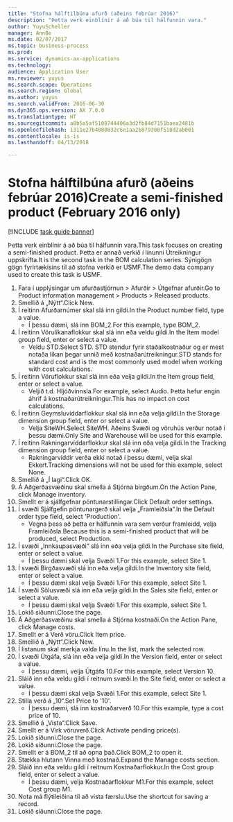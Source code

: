 ```yaml
--- 
title: "Stofna hálftilbúna afurð (aðeins febrúar 2016)"
description: "Þetta verk einblínir á að búa til hálfunnin vara."
author: YuyuScheller
manager: AnnBe
ms.date: 02/07/2017
ms.topic: business-process
ms.prod: 
ms.service: dynamics-ax-applications
ms.technology: 
audience: Application User
ms.reviewer: yuyus
ms.search.scope: Operations
ms.search.region: Global
ms.author: yuyus
ms.search.validFrom: 2016-06-30
ms.dyn365.ops.version: AX 7.0.0
ms.translationtype: HT
ms.sourcegitcommit: a8b5a5af5108744406a3d2fb84d7151baea2481b
ms.openlocfilehash: 1311e27b4080832c6e1aa2b879308f518d2ab001
ms.contentlocale: is-is
ms.lasthandoff: 04/13/2018

---
```

# <a name="create-a-semi-finished-product-february-2016-only"></a><span data-ttu-id="314c0-103">Stofna hálftilbúna afurð (aðeins febrúar 2016)</span><span class="sxs-lookup"><span data-stu-id="314c0-103">Create a semi-finished product (February 2016 only)</span></span>

[!INCLUDE [task guide banner](../../includes/task-guide-banner.md)]

<span data-ttu-id="314c0-104">Þetta verk einblínir á að búa til hálfunnin vara.</span><span class="sxs-lookup"><span data-stu-id="314c0-104">This task focuses on creating a semi-finished product.</span></span> <span data-ttu-id="314c0-105">Þetta er annað verkið í línunni Útreikningur uppskrifta.</span><span class="sxs-lookup"><span data-stu-id="314c0-105">It is the second task in the BOM calculation series.</span></span> <span data-ttu-id="314c0-106">Sýnigögn gögn fyrirtækisins til að stofna verkið er USMF.</span><span class="sxs-lookup"><span data-stu-id="314c0-106">The demo data company used to create this task is USMF.</span></span>

1. <span data-ttu-id="314c0-107">Fara í upplýsingar um afurðastjórnun > Afurðir > Útgefnar afurðir.</span><span class="sxs-lookup"><span data-stu-id="314c0-107">Go to Product information management > Products > Released products.</span></span>
2. <span data-ttu-id="314c0-108">Smellið á „Nýtt“.</span><span class="sxs-lookup"><span data-stu-id="314c0-108">Click New.</span></span>
3. <span data-ttu-id="314c0-109">Í reitinn Afurðarnúmer skal slá inn gildi.</span><span class="sxs-lookup"><span data-stu-id="314c0-109">In the Product number field, type a value.</span></span>
    * <span data-ttu-id="314c0-110">Í þessu dæmi, slá inn BOM_2.</span><span class="sxs-lookup"><span data-stu-id="314c0-110">For this example, type BOM_2.</span></span>  
4. <span data-ttu-id="314c0-111">Í reitinn Vörulíkanaflokkur skal slá inn eða veldu gildi.</span><span class="sxs-lookup"><span data-stu-id="314c0-111">In the Item model group field, enter or select a value.</span></span>
    * <span data-ttu-id="314c0-112">Veldu STD.</span><span class="sxs-lookup"><span data-stu-id="314c0-112">Select STD.</span></span> <span data-ttu-id="314c0-113">STD stendur fyrir staðalkostnaður og er mest notaða líkan þegar unnið með kostnaðarútreikningur.</span><span class="sxs-lookup"><span data-stu-id="314c0-113">STD stands for standard cost and is the most commonly used model when working with cost calculations.</span></span>  
5. <span data-ttu-id="314c0-114">Í reitinn Vöruflokkur skal slá inn eða velja gildi.</span><span class="sxs-lookup"><span data-stu-id="314c0-114">In the Item group field, enter or select a value.</span></span>
    * <span data-ttu-id="314c0-115">Veljið t.d. Hljóðvinnsla.</span><span class="sxs-lookup"><span data-stu-id="314c0-115">For example, select Audio.</span></span> <span data-ttu-id="314c0-116">Þetta hefur engin áhrif á kostnaðarútreikningur.</span><span class="sxs-lookup"><span data-stu-id="314c0-116">This has no impact on cost calculations.</span></span>  
6. <span data-ttu-id="314c0-117">Í reitinn Geymsluvíddarflokkur skal slá inn eða velja gildi.</span><span class="sxs-lookup"><span data-stu-id="314c0-117">In the Storage dimension group field, enter or select a value.</span></span>
    * <span data-ttu-id="314c0-118">Velja SiteWH.</span><span class="sxs-lookup"><span data-stu-id="314c0-118">Select SiteWH.</span></span> <span data-ttu-id="314c0-119">Aðeins Svæði og vöruhús verður notað í þessu dæmi.</span><span class="sxs-lookup"><span data-stu-id="314c0-119">Only Site and Warehouse will be used for this example.</span></span>  
7. <span data-ttu-id="314c0-120">Í reitinn Rakningarvíddarflokkur skal slá inn eða velja gildi.</span><span class="sxs-lookup"><span data-stu-id="314c0-120">In the Tracking dimension group field, enter or select a value.</span></span>
    * <span data-ttu-id="314c0-121">Rakningarvíddir verða ekki notað í þessu dæmi, velja skal Ekkert.</span><span class="sxs-lookup"><span data-stu-id="314c0-121">Tracking dimensions will not be used for this example, select None.</span></span>  
8. <span data-ttu-id="314c0-122">Smellið á „Í lagi“.</span><span class="sxs-lookup"><span data-stu-id="314c0-122">Click OK.</span></span>
9. <span data-ttu-id="314c0-123">Á Aðgerðasvæðinu skal smella á Stjórna birgðum.</span><span class="sxs-lookup"><span data-stu-id="314c0-123">On the Action Pane, click Manage inventory.</span></span>
10. <span data-ttu-id="314c0-124">Smellt er á sjálfgefnar pöntunarstillingar.</span><span class="sxs-lookup"><span data-stu-id="314c0-124">Click Default order settings.</span></span>
11. <span data-ttu-id="314c0-125">Í svæði Sjálfgefin pöntunargerð skal velja „Framleiðsla“.</span><span class="sxs-lookup"><span data-stu-id="314c0-125">In the Default order type field, select 'Production'.</span></span>
    * <span data-ttu-id="314c0-126">Vegna þess að þetta er hálfunnin vara sem verður framleidd, velja Framleiðsla.</span><span class="sxs-lookup"><span data-stu-id="314c0-126">Because this is a semi-finished product that will be produced, select Production.</span></span>  
12. <span data-ttu-id="314c0-127">Í svæði „Innkaupasvæði“ slá inn eða velja gildi.</span><span class="sxs-lookup"><span data-stu-id="314c0-127">In the Purchase site field, enter or select a value.</span></span>
    * <span data-ttu-id="314c0-128">Í þessu dæmi skal velja Svæði 1.</span><span class="sxs-lookup"><span data-stu-id="314c0-128">For this example, select Site 1.</span></span>  
13. <span data-ttu-id="314c0-129">Í svæði Birgðasvæði slá inn eða velja gildi.</span><span class="sxs-lookup"><span data-stu-id="314c0-129">In the Inventory site field, enter or select a value.</span></span>
    * <span data-ttu-id="314c0-130">Í þessu dæmi skal velja Svæði 1.</span><span class="sxs-lookup"><span data-stu-id="314c0-130">For this example, select Site 1.</span></span>  
14. <span data-ttu-id="314c0-131">Í svæði Sölusvæði slá inn eða velja gildi.</span><span class="sxs-lookup"><span data-stu-id="314c0-131">In the Sales site field, enter or select a value.</span></span>
    * <span data-ttu-id="314c0-132">Í þessu dæmi skal velja Svæði 1.</span><span class="sxs-lookup"><span data-stu-id="314c0-132">For this example, select Site 1.</span></span>  
15. <span data-ttu-id="314c0-133">Lokið síðunni.</span><span class="sxs-lookup"><span data-stu-id="314c0-133">Close the page.</span></span>
16. <span data-ttu-id="314c0-134">Á Aðgerðasvæðinu skal smella á Stjórna kostnaði.</span><span class="sxs-lookup"><span data-stu-id="314c0-134">On the Action Pane, click Manage costs.</span></span>
17. <span data-ttu-id="314c0-135">Smellt er á Verð vöru.</span><span class="sxs-lookup"><span data-stu-id="314c0-135">Click Item price.</span></span>
18. <span data-ttu-id="314c0-136">Smellið á „Nýtt“.</span><span class="sxs-lookup"><span data-stu-id="314c0-136">Click New.</span></span>
19. <span data-ttu-id="314c0-137">Í listanum skal merkja valda línu.</span><span class="sxs-lookup"><span data-stu-id="314c0-137">In the list, mark the selected row.</span></span>
20. <span data-ttu-id="314c0-138">Í svæði Útgáfa, slá inn eða velja gildi.</span><span class="sxs-lookup"><span data-stu-id="314c0-138">In the Version field, enter or select a value.</span></span>
    * <span data-ttu-id="314c0-139">Í þessu dæmi, velja Útgáfa 10.</span><span class="sxs-lookup"><span data-stu-id="314c0-139">For this example, select Version 10.</span></span>  
21. <span data-ttu-id="314c0-140">Sláið inn eða veldu gildi í reitnum svæði.</span><span class="sxs-lookup"><span data-stu-id="314c0-140">In the Site field, enter or select a value.</span></span>
    * <span data-ttu-id="314c0-141">Í þessu dæmi skal velja Svæði 1.</span><span class="sxs-lookup"><span data-stu-id="314c0-141">For this example, select Site 1.</span></span>  
22. <span data-ttu-id="314c0-142">Stilla verð á „10“.</span><span class="sxs-lookup"><span data-stu-id="314c0-142">Set Price to '10'.</span></span>
    * <span data-ttu-id="314c0-143">Í þessu dæmi, slá inn kostnaðarverð 10.</span><span class="sxs-lookup"><span data-stu-id="314c0-143">For this example, type a cost price of 10.</span></span>  
23. <span data-ttu-id="314c0-144">Smellið á „Vista“.</span><span class="sxs-lookup"><span data-stu-id="314c0-144">Click Save.</span></span>
24. <span data-ttu-id="314c0-145">Smellt er á Virk vöruverð.</span><span class="sxs-lookup"><span data-stu-id="314c0-145">Click Activate pending price(s).</span></span>
25. <span data-ttu-id="314c0-146">Lokið síðunni.</span><span class="sxs-lookup"><span data-stu-id="314c0-146">Close the page.</span></span>
26. <span data-ttu-id="314c0-147">Lokið síðunni.</span><span class="sxs-lookup"><span data-stu-id="314c0-147">Close the page.</span></span>
27. <span data-ttu-id="314c0-148">Smellt er á BOM_2 til að opna það.</span><span class="sxs-lookup"><span data-stu-id="314c0-148">Click BOM_2 to open it.</span></span>
28. <span data-ttu-id="314c0-149">Stækka hlutann Vinna með kostnað.</span><span class="sxs-lookup"><span data-stu-id="314c0-149">Expand the Manage costs section.</span></span>
29. <span data-ttu-id="314c0-150">Sláið inn eða veldu gildi í reitnum Kostnaðarflokkur.</span><span class="sxs-lookup"><span data-stu-id="314c0-150">In the Cost group field, enter or select a value.</span></span>
    * <span data-ttu-id="314c0-151">Í þessu dæmi, velja Kostnaðarflokkur M1.</span><span class="sxs-lookup"><span data-stu-id="314c0-151">For this example, select Cost group M1.</span></span>  
30. <span data-ttu-id="314c0-152">Nota má flýtileiðina til að vista færslu.</span><span class="sxs-lookup"><span data-stu-id="314c0-152">Use the shortcut for saving a record.</span></span>
31. <span data-ttu-id="314c0-153">Lokið síðunni.</span><span class="sxs-lookup"><span data-stu-id="314c0-153">Close the page.</span></span>


